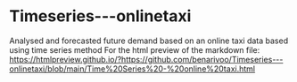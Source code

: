 # Timeseries---onlinetaxi
Analysed and forecasted future demand based on an online taxi data based using time series method
For the html preview of the markdown file: https://htmlpreview.github.io/?https://github.com/benarivoo/Timeseries---onlinetaxi/blob/main/Time%20Series%20-%20online%20taxi.html
